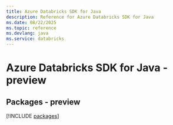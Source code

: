 ```yaml
---
title: Azure Databricks SDK for Java
description: Reference for Azure Databricks SDK for Java
ms.date: 08/22/2025
ms.topic: reference
ms.devlang: java
ms.service: databricks
---
```

# Azure Databricks SDK for Java - preview
## Packages - preview
[!INCLUDE [packages](databricks-index.md)]
